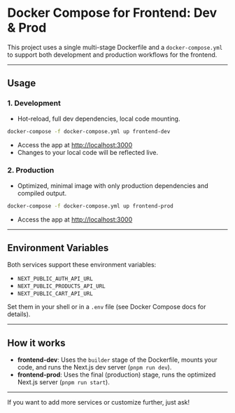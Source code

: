 # Docker Compose for Frontend: Dev & Prod

This project uses a single multi-stage Dockerfile and a `docker-compose.yml` to support both development and production workflows for the frontend.

---

## Usage

### 1. Development
- Hot-reload, full dev dependencies, local code mounting.

```sh
docker-compose -f docker-compose.yml up frontend-dev
```
- Access the app at [http://localhost:3000](http://localhost:3000)
- Changes to your local code will be reflected live.

### 2. Production
- Optimized, minimal image with only production dependencies and compiled output.

```sh
docker-compose -f docker-compose.yml up frontend-prod
```
- Access the app at [http://localhost:3000](http://localhost:3000)

---

## Environment Variables
Both services support these environment variables:
- `NEXT_PUBLIC_AUTH_API_URL`
- `NEXT_PUBLIC_PRODUCTS_API_URL`
- `NEXT_PUBLIC_CART_API_URL`

Set them in your shell or in a `.env` file (see Docker Compose docs for details).

---

## How it works
- **frontend-dev**: Uses the `builder` stage of the Dockerfile, mounts your code, and runs the Next.js dev server (`pnpm run dev`).
- **frontend-prod**: Uses the final (production) stage, runs the optimized Next.js server (`pnpm run start`).

---

If you want to add more services or customize further, just ask! 